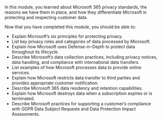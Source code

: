 In this module, you learned about Microsoft 365 privacy standards, the reasons we have them in place, and how they differentiate Microsoft in protecting and respecting customer data.

Now that you have completed this module, you should be able to:

- Explain Microsoft’s six principles for protecting privacy.
- List key privacy roles and categories of data processed by Microsoft.
- Explain how Microsoft uses Defense-in-Depth to protect data throughout its lifecycle.
- Describe Microsoft’s data collection practices, including privacy notices, data handling, and compliance with international data transfers.
- List examples of how Microsoft processes data to provide online services.
- Explain how Microsoft restricts data transfer to third parties and provides appropriate customer notification.
- Describe Microsoft 365 data residency and retention capabilities.
- Explain how Microsoft destroys data when a subscription expires or is terminated.
- Describe Microsoft practices for supporting a customer’s compliance with GDPR Data Subject Requests and Data Protection Impact Assessments.
